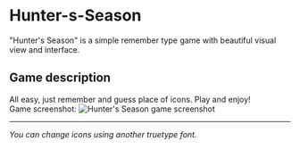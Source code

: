 # Hunter-s-Season
"Hunter's Season" is a simple remember type game with beautiful visual view and interface.  
## Game description ##
All easy, just remember and guess place of icons. Play and enjoy!  
Game screenshot:
![](https://s8.hostingkartinok.com/uploads/images/2017/05/84599c64c95b8701762fe5f3e67b3f7e.png "Hunter's Season game screenshot")  
***
*You can change icons using another truetype font.*
